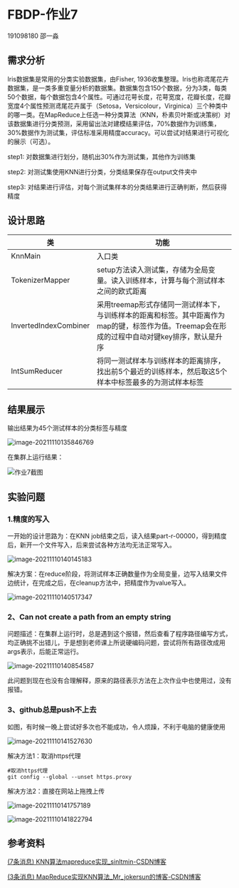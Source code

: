 # FBDP-作业7

191098180 邵一淼



## 需求分析

Iris数据集是常用的分类实验数据集，由Fisher, 1936收集整理。Iris也称鸢尾花卉数据集，是一类多重变量分析的数据集。数据集包含150个数据，分为3类，每类50个数据，每个数据包含4个属性。可通过花萼长度，花萼宽度，花瓣长度，花瓣宽度4个属性预测鸢尾花卉属于（Setosa，Versicolour，Virginica）三个种类中的哪一类。在MapReduce上任选一种分类算法（KNN，朴素贝叶斯或决策树）对该数据集进行分类预测，采用留出法对建模结果评估，70%数据作为训练集，30%数据作为测试集，评估标准采用精度accuracy。可以尝试对结果进行可视化的展示（可选）。

step1: 对数据集进行划分，随机出30%作为测试集，其他作为训练集

step2: 对测试集使用KNN进行分类，分类结果保存在output文件夹中

step3: 对结果进行评估，对每个测试集样本的分类结果进行正确判断，然后获得精度



## 设计思路

| 类                    | 功能                                                         |
| --------------------- | ------------------------------------------------------------ |
| KnnMain               | 入口类                                                       |
| TokenizerMapper       | setup方法读入测试集，存储为全局变量。读入训练样本，计算与每个测试样本之间的欧式距离 |
| InvertedIndexCombiner | 采用treemap形式存储同一测试样本下，与训练样本的距离和标签。其中距离作为map的键，标签作为值。Treemap会在形成的过程中自动对键key排序，默认是升序 |
| IntSumReducer         | 将同一测试样本与训练样本的距离排序，找出前5个最近的训练样本，然后取这5个样本中标签最多的为测试样本标签 |



## 结果展示

输出结果为45个测试样本的分类标签与精度

![image-20211110135846769](C:\Users\dell\AppData\Roaming\Typora\typora-user-images\image-20211110135846769.png)

在集群上运行结果：

![作业7截图](F:\FBDP\作业\作业7截图.png)



## 实验问题

### 1.精度的写入

一开始的设计思路为：在KNN job结束之后，读入结果part-r-00000，得到精度后，新开一个文件写入，后来尝试各种方法均无法正常写入。

![image-20211110140145183](C:\Users\dell\AppData\Roaming\Typora\typora-user-images\image-20211110140145183.png)

解决方案：在reduce阶段，将测试样本正确数量作为全局变量，边写入结果文件边统计，在完成之后，在cleanup方法中，把精度作为value写入。

![image-20211110140517347](C:\Users\dell\AppData\Roaming\Typora\typora-user-images\image-20211110140517347.png)



### 2、Can not  create a path from  an empty string

问题描述：在集群上运行时，总是遇到这个报错，然后查看了程序路径编写方式，均正确挑不出错儿，于是想到老师课上所说硬编码问题，尝试将所有路径改成用args表示，后能正常运行。

![image-20211110140854587](C:\Users\dell\AppData\Roaming\Typora\typora-user-images\image-20211110140854587.png)

此问题到现在也没有合理解释，原来的路径表示方法在上次作业中也使用过，没有报错。



### 3、github总是push不上去

如图，有时候一晚上尝试好多次也不能成功，令人烦躁，不利于电脑的健康使用

![image-20211110141527630](C:\Users\dell\AppData\Roaming\Typora\typora-user-images\image-20211110141527630.png)

解决方法1：取消https代理

```
#取消https代理
git config --global --unset https.proxy
```

解决方法2：直接在网站上拖拽上传

![image-20211110141757189](C:\Users\dell\AppData\Roaming\Typora\typora-user-images\image-20211110141757189.png)

![image-20211110141822794](C:\Users\dell\AppData\Roaming\Typora\typora-user-images\image-20211110141822794.png)



## 参考资料

[(7条消息) KNN算法mapreduce实现_sinltmin-CSDN博客](https://blog.csdn.net/qq_39009237/article/details/86346762)

[(3条消息) MapReduce实现KNN算法_Mr_jokersun的博客-CSDN博客](https://blog.csdn.net/Mr_jokersun/article/details/107050626)

